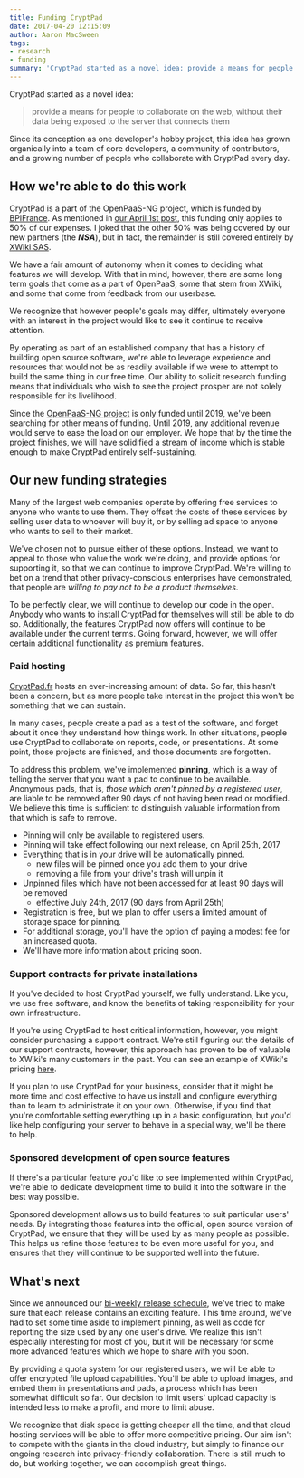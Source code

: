 ```yaml
---
title: Funding CryptPad
date: 2017-04-20 12:15:09
author: Aaron MacSween
tags:
- research
- funding
summary: 'CryptPad started as a novel idea: provide a means for people to collaborate on the web, without their data being exposed to the server that connects them'
---
```


CryptPad started as a novel idea:

> provide a means for people to collaborate on the web, without their data being exposed to the server that connects them

Since its conception as one developer's hobby project, this idea has grown organically into a team of core developers, a community of contributors, and a growing number of people who collaborate with CryptPad every day.

## How we're able to do this work

CryptPad is a part of the OpenPaaS-NG project, which is funded by [BPIFrance](http://www.bpifrance.fr/).
As mentioned in [our April 1st post](https://blog.cryptpad.fr/2017/04/01/Exciting-news/), this funding only applies to 50% of our expenses.
I joked that the other 50% was being covered by our new partners (the _**NSA**_), but in fact, the remainder is still covered entirely by [XWiki SAS](http://xwiki.com).

We have a fair amount of autonomy when it comes to deciding what features we will develop.
With that in mind, however, there are some long term goals that come as a part of OpenPaaS, some that stem from XWiki, and some that come from feedback from our userbase.

We recognize that however people's goals may differ, ultimately everyone with an interest in the project would like to see it continue to receive attention.

By operating as part of an established company that has a history of building open source software, we're able to leverage experience and resources that would not be as readily available if we were to attempt to build the same thing in our free time.
Our ability to solicit research funding means that individuals who wish to see the project prosper are not solely responsible for its livelihood.

Since the [OpenPaaS-NG project](https://open-paas.org/) is only funded until 2019, we've been searching for other means of funding.
Until 2019, any additional revenue would serve to ease the load on our employer.
We hope that by the time the project finishes, we will have solidified a stream of income which is stable enough to make CryptPad entirely self-sustaining.

## Our new funding strategies

Many of the largest web companies operate by offering free services to anyone who wants to use them.
They offset the costs of these services by selling user data to whoever will buy it, or by selling ad space to anyone who wants to sell to their market.

We've chosen not to pursue either of these options.
Instead, we want to appeal to those who value the work we're doing, and provide options for supporting it, so that we can continue to improve CryptPad.
We're willing to bet on a trend that other privacy-conscious enterprises have demonstrated, that people are _willing to pay not to be a product themselves_.

To be perfectly clear, we will continue to develop our code in the open.
Anybody who wants to install CryptPad for themselves will still be able to do so.
Additionally, the features CryptPad now offers will continue to be available under the current terms.
Going forward, however, we will offer certain additional functionality as premium features.

### Paid hosting

[CryptPad.fr](https://cryptpad.fr) hosts an ever-increasing amount of data.
So far, this hasn't been a concern, but as more people take interest in the project this won't be something that we can sustain.

In many cases, people create a pad as a test of the software, and forget about it once they understand how things work.
In other situations, people use CryptPad to collaborate on reports, code, or presentations.
At some point, those projects are finished, and those documents are forgotten.

To address this problem, we've implemented **pinning**, which is a way of telling the server that you want a pad to continue to be available.
Anonymous pads, that is, _those which aren't pinned by a registered user_, are liable to be removed after 90 days of not having been read or modified.
We believe this time is sufficient to distinguish valuable information from that which is safe to remove.

* Pinning will only be available to registered users.
* Pinning will take effect following our next release, on April 25th, 2017
* Everything that is in your drive will be automatically pinned.
  * new files will be pinned once you add them to your drive
  * removing a file from your drive's trash will unpin it
* Unpinned files which have not been accessed for at least 90 days will be removed
  * effective July 24th, 2017 (90 days from April 25th)
* Registration is free, but we plan to offer users a limited amount of storage space for pinning.
* For additional storage, you'll have the option of paying a modest fee for an increased quota.
* We'll have more information about pricing soon.

### Support contracts for private installations

If you've decided to host CryptPad yourself, we fully understand.
Like you, we use free software, and know the benefits of taking responsibility for your own infrastructure.

If you're using CryptPad to host critical information, however, you might consider purchasing a support contract.
We're still figuring out the details of our support contracts, however, this approach has proven to be of valuable to XWiki's many customers in the past.
You can see an example of XWiki's pricing [here](http://www.xwiki.com/en/products/pricing-onpremise).

If you plan to use CryptPad for your business, consider that it might be more time and cost effective to have us install and configure everything than to learn to administrate it on your own.
Otherwise, if you find that you're comfortable setting everything up in a basic configuration, but you'd like help configuring your server to behave in a special way, we'll be there to help.

### Sponsored development of open source features

If there's a particular feature you'd like to see implemented within CryptPad, we're able to dedicate development time to build it into the software in the best way possible.

Sponsored development allows us to build features to suit particular users' needs.
By integrating those features into the official, open source version of CryptPad, we ensure that they will be used by as many people as possible.
This helps us refine those features to be even more useful for you, and ensures that they will continue to be supported well into the future.

## What's next

Since we announced our [bi-weekly release schedule](https://blog.cryptpad.fr/2017/02/24/Announcing-biweekly-releases/), we've tried to make sure that each release contains an exciting feature.
This time around, we've had to set some time aside to implement pinning, as well as code for reporting the size used by any one user's drive.
We realize this isn't especially interesting for most of you, but it will be necessary for some more advanced features which we hope to share with you soon.

By providing a quota system for our registered users, we will be able to offer encrypted file upload capabilities.
You'll be able to upload images, and embed them in presentations and pads, a process which has been somewhat difficult so far.
Our decision to limit users' upload capacity is intended less to make a profit, and more to limit abuse.

We recognize that disk space is getting cheaper all the time, and that cloud hosting services will be able to offer more competitive pricing.
Our aim isn't to compete with the giants in the cloud industry, but simply to finance our ongoing research into privacy-friendly collaboration.
There is still much to do, but working together, we can accomplish great things.

